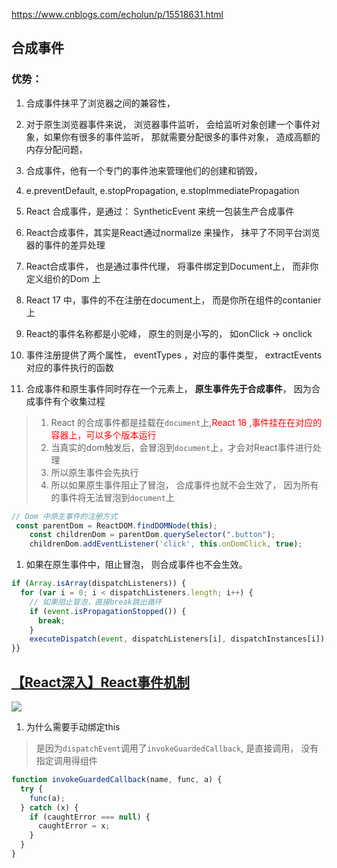 https://www.cnblogs.com/echolun/p/15518631.html
## 合成事件
### 优势：
1. 合成事件抹平了浏览器之间的兼容性， 
2. 对于原生浏览器事件来说， 浏览器事件监听， 会给监听对象创建一个事件对象，如果你有很多的事件监听， 那就需要分配很多的事件对象， 造成高额的内存分配问题， 
3. 合成事件，他有一个专门的事件池来管理他们的创建和销毁， 

1. e.preventDefault, e.stopPropagation, e.stopImmediatePropagation
2. React 合成事件，是通过： SyntheticEvent 来统一包装生产合成事件
3. React合成事件，其实是React通过normalize 来操作， 抹平了不同平台浏览器的事件的差异处理
4. React合成事件， 也是通过事件代理， 将事件绑定到Document上， 而非你定义组价的Dom 上
5. React 17 中，事件的不在注册在document上， 而是你所在组件的contanier 上
6. React的事件名称都是小驼峰， 原生的则是小写的， 如onClick -> onclick 
7. 事件注册提供了两个属性， eventTypes ，对应的事件类型， extractEvents 对应的事件执行的函数
8. 合成事件和原生事件同时存在一个元素上， **原生事件先于合成事件**， 因为合成事件有个收集过程
  > 1. React 的合成事件都是挂载在`document`上,<font color=red>React 18 ,事件挂在在对应的容器上，可以多个版本运行</font>
  > 2. 当真实的dom触发后，会冒泡到`document`上，才会对React事件进行处理
  > 3. 所以原生事件会先执行
  > 4. 所以如果原生事件阻止了冒泡， 合成事件也就不会生效了， 因为所有的事件将无法冒泡到`document`上
```javascript
// Dom 中原生事件的注册方式
 const parentDom = ReactDOM.findDOMNode(this);
    const childrenDom = parentDom.querySelector(".button");
    childrenDom.addEventListener('click', this.onDomClick, true);
```
1. 如果在原生事件中，阻止冒泡， 则合成事件也不会生效。 
```javascript
if (Array.isArray(dispatchListeners)) {
  for (var i = 0; i < dispatchListeners.length; i++) {
    // 如果阻止冒泡，直接break跳出循环
    if (event.isPropagationStopped()) {
      break;
    }
    executeDispatch(event, dispatchListeners[i], dispatchInstances[i]);
}}
```
## [【React深入】React事件机制](https://juejin.cn/post/6844903790198571021)
![](https://lsqimg-1257917459.cos-website.ap-beijing.myqcloud.com/blog/%E4%BA%8B%E4%BB%B6%E6%B3%A8%E5%86%8C.png)

1. 为什么需要手动绑定this
> 是因为`dispatchEvent`调用了`invokeGuardedCallback`, 是直接调用， 没有指定调用得组件
```javascript
function invokeGuardedCallback(name, func, a) {
  try {
    func(a);
  } catch (x) {
    if (caughtError === null) {
      caughtError = x;
    }
  }
}
```